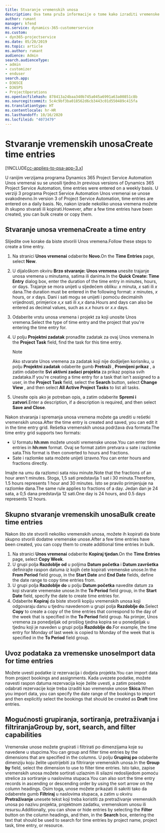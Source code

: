 ```yaml
---
title: Stvaranje vremenskih unosa
description: Ova tema pruža informacije o tome kako izraditi vremenske unose.
author: rumant
manager: kfend
ms.service: dynamics-365-customerservice
ms.custom:
- dyn365-projectservice
ms.date: 05/20/2019
ms.topic: article
ms.author: rumant
audience: Admin
search.audienceType:
- admin
- customizer
- enduser
search.app:
- D365CE
- D365PS
- ProjectOperations
ms.openlocfilehash: 878413a24baa340b745a045a6991a63a00851c8b
ms.sourcegitcommit: 5c4c9bf3ba018562d6cb3443c01d550489c415fa
ms.translationtype: HT
ms.contentlocale: hr-HR
ms.lasthandoff: 10/16/2020
ms.locfileid: "4073479"
---
```

# <a name="create-time-entries"></a><span data-ttu-id="3b670-103">Stvaranje vremenskih unosa</span><span class="sxs-lookup"><span data-stu-id="3b670-103">Create time entries</span></span>

[!INCLUDE[cc-applies-to-psa-app-3.x](../includes/cc-applies-to-psa-app-3x.md)]

<span data-ttu-id="3b670-104">U ranijim verzijama programa Dynamics 365 Project Service Automation Unos vremenai su se unosili tjedno.</span><span class="sxs-lookup"><span data-stu-id="3b670-104">In previous versions of Dynamics 365 Project Service Automation, time entries were entered on a weekly basis.</span></span> <span data-ttu-id="3b670-105">U verziji 3 programa Project Service Automation Unos vremenai se unose svakodnevno.</span><span class="sxs-lookup"><span data-stu-id="3b670-105">In version 3 of Project Service Automation, time entries are entered on a daily basis.</span></span> <span data-ttu-id="3b670-106">No, nakon izrade nekoliko unosa vremena možete ih skupno stvarati ili kopirati.</span><span class="sxs-lookup"><span data-stu-id="3b670-106">However, after a few time entries have been created, you can bulk create or copy them.</span></span>

## <a name="create-a-time-entry"></a><span data-ttu-id="3b670-107">Stvaranje unosa vremena</span><span class="sxs-lookup"><span data-stu-id="3b670-107">Create a time entry</span></span>

<span data-ttu-id="3b670-108">Slijedite ove korake da biste stvorili Unos vremena.</span><span class="sxs-lookup"><span data-stu-id="3b670-108">Follow these steps to create a time entry.</span></span>

1. <span data-ttu-id="3b670-109">Na stranici **Unos vremenai** odaberite **Novo**.</span><span class="sxs-lookup"><span data-stu-id="3b670-109">On the **Time Entries** page, select **New**.</span></span>
2. <span data-ttu-id="3b670-110">U dijaloškom okviru **Brzo stvaranje: Unos vremena** unesite trajanje unosa vremena u minutama, satima ili danima.</span><span class="sxs-lookup"><span data-stu-id="3b670-110">In the **Quick Create: Time Entry** dialog box, enter the duration of the time entry in minutes, hours, or days.</span></span> <span data-ttu-id="3b670-111">Trajanje se mora unijeti u sljedećem obliku: *x* minuta, *x* sati ili *x* dana.</span><span class="sxs-lookup"><span data-stu-id="3b670-111">The duration must be entered in the following format: *x* minutes, *x* hours, or *x* days.</span></span> <span data-ttu-id="3b670-112">Dani i sati mogu se unijeti i pomoću decimalnih vrijednosti, primjerice *x,x* sati ili *x,x* dana.</span><span class="sxs-lookup"><span data-stu-id="3b670-112">Hours and days can also be entered as decimal values, such as *x.x* hours or *x.x* days.</span></span>
3. <span data-ttu-id="3b670-113">Odaberite vrstu unosa vremena i projekt za koji unosite Unos vremena.</span><span class="sxs-lookup"><span data-stu-id="3b670-113">Select the type of time entry and the project that you're entering the time entry for.</span></span>
4. <span data-ttu-id="3b670-114">U polju **Projektni zadatak** pronađite zadatak za ovaj Unos vremena.</span><span class="sxs-lookup"><span data-stu-id="3b670-114">In the **Project Task** field, find the task for this time entry.</span></span>

    > [!NOTE]
    > <span data-ttu-id="3b670-115">Ako stvarate Unos vremena za zadatak koji nije dodijeljen korisniku, u polju **Projektni zadatak** odaberite gumb **Pretraži** , **Promijeni prikaz** , a zatim odaberite **Svi aktivni zadaci projekta** za prikaz popisa svih zadataka.</span><span class="sxs-lookup"><span data-stu-id="3b670-115">If you're creating a time entry for a task that isn't assigned to a user, in the **Project Task** field, select the **Search** button, select **Change View** , and then select **All Active Project Tasks** to list all tasks.</span></span>

5. <span data-ttu-id="3b670-116">Unesite opis ako je potreban opis, a zatim odaberite **Spremi i zatvori**.</span><span class="sxs-lookup"><span data-stu-id="3b670-116">Enter a description, if a description is required, and then select **Save and Close**.</span></span>

<span data-ttu-id="3b670-117">Nakon stvaranja i spremanja unosa vremena možete ga urediti u rešetki vremenskih unosa.</span><span class="sxs-lookup"><span data-stu-id="3b670-117">After the time entry is created and saved, you can edit it in the time entry grid.</span></span> <span data-ttu-id="3b670-118">Rešetka vremenskih unosa podržava dva formata:</span><span class="sxs-lookup"><span data-stu-id="3b670-118">The time entry grid supports two formats:</span></span>

- <span data-ttu-id="3b670-119">U formatu **hh:mm** možete unositi vremenske unose.</span><span class="sxs-lookup"><span data-stu-id="3b670-119">You can enter time entries in **hh:mm** format.</span></span> <span data-ttu-id="3b670-120">Ovaj se format zatim pretvara u sate i razlomke sata.</span><span class="sxs-lookup"><span data-stu-id="3b670-120">This format is then converted to hours and fractions.</span></span>
- <span data-ttu-id="3b670-121">Sate i razlomke sata možete unijeti izravno.</span><span class="sxs-lookup"><span data-stu-id="3b670-121">You can enter hours and fractions directly.</span></span>

<span data-ttu-id="3b670-122">Imajte na umu da razlomci sata nisu minute.</span><span class="sxs-lookup"><span data-stu-id="3b670-122">Note that the fractions of an hour aren't minutes.</span></span> <span data-ttu-id="3b670-123">Stoga, 1,5 sati predstavlja 1 sat i 30 minuta.</span><span class="sxs-lookup"><span data-stu-id="3b670-123">Therefore, 1.5 hours represents 1 hour and 30 minutes.</span></span> <span data-ttu-id="3b670-124">Isto se pravilo primjenjuje na razlomke dana.</span><span class="sxs-lookup"><span data-stu-id="3b670-124">The same rule applies to fractions of a day.</span></span> <span data-ttu-id="3b670-125">Jedan dan je 24 sata, a 0,5 dana predstavlja 12 sati.</span><span class="sxs-lookup"><span data-stu-id="3b670-125">One day is 24 hours, and 0.5 days represents 12 hours.</span></span>

## <a name="bulk-create-time-entries"></a><span data-ttu-id="3b670-126">Skupno stvaranje vremenskih unosa</span><span class="sxs-lookup"><span data-stu-id="3b670-126">Bulk create time entries</span></span>

<span data-ttu-id="3b670-127">Nakon što ste stvorili nekoliko vremenskih unosa, možete ih kopirati da biste skupno stvorili dodatne vremenske unose.</span><span class="sxs-lookup"><span data-stu-id="3b670-127">After a few time entries have been created, you can copy them to create additional time entries in bulk.</span></span>

1. <span data-ttu-id="3b670-128">Na stranici **Unos vremenai** odaberite **Kopiraj tjedan**.</span><span class="sxs-lookup"><span data-stu-id="3b670-128">On the **Time Entries** page, select **Copy Week**.</span></span>
2. <span data-ttu-id="3b670-129">U grupi polja **Razdoblje od** u poljima **Datum početka** i **Datum završetka** definirajte raspon datuma iz kojih ćete kopirati vremenske unose.</span><span class="sxs-lookup"><span data-stu-id="3b670-129">In the **From Period** field group, in the **Start Date** and **End Date** fields, define the date range to copy time entries from.</span></span>
3. <span data-ttu-id="3b670-130">U grupi polja **Razdoblje do** u polju **Datum početka** navedite datum za koji stvarate vremenske unose.</span><span class="sxs-lookup"><span data-stu-id="3b670-130">In the **To Period** field group, in the **Start Date** field, specify the date to create time entries for.</span></span>
4. <span data-ttu-id="3b670-131">Odaberite **Kopiraj** da biste stvorili kopiju vremenskih unosa koji odgovaraju danu u tjednu navedenom u grupi polja **Razdoblje do**.</span><span class="sxs-lookup"><span data-stu-id="3b670-131">Select **Copy** to create a copy of the time entries that correspond to the day of the week that is specified in the **To Period** field group.</span></span> <span data-ttu-id="3b670-132">Na primjer, Unos vremena za ponedjeljak od prošlog tjedna kopira se u ponedjeljak u tjednu koji je naveden u grupi polja **Razdoblje do**.</span><span class="sxs-lookup"><span data-stu-id="3b670-132">For example, the time entry for Monday of last week is copied to Monday of the week that is specified in the **To Period** field group.</span></span>

## <a name="import-data-for-time-entries"></a><span data-ttu-id="3b670-133">Uvoz podataka za vremenske unose</span><span class="sxs-lookup"><span data-stu-id="3b670-133">Import data for time entries</span></span>

<span data-ttu-id="3b670-134">Možete uvesti podatke iz rezervacija i dodjela projekta.</span><span class="sxs-lookup"><span data-stu-id="3b670-134">You can import data from project bookings and assignments.</span></span> <span data-ttu-id="3b670-135">Kada uvezete podatke, možete navesti raspon datuma rezervacija koje želite uvesti, a zatim posebno odabrati rezervacije koje treba izraditi kao vremenske unose **Skica**.</span><span class="sxs-lookup"><span data-stu-id="3b670-135">When you import data, you can specify the date range of the bookings to import and then explicitly select the bookings that should be created as **Draft** time entries.</span></span>

## <a name="group-by-sort-search-and-filter-capabilities"></a><span data-ttu-id="3b670-136">Mogućnosti grupiranja, sortiranja, pretraživanja i filtriranja</span><span class="sxs-lookup"><span data-stu-id="3b670-136">Group by, sort, search, and filter capabilities</span></span>

<span data-ttu-id="3b670-137">Vremenske unose možete grupirati i filtrirati po dimenzijama koje su navedene u stupcima.</span><span class="sxs-lookup"><span data-stu-id="3b670-137">You can group and filter time entries by the dimensions that are specified in the columns.</span></span> <span data-ttu-id="3b670-138">U polju **Grupiraj po** odaberite dimenziju koju želite upotrijebiti za filtriranje vremenskih unosa.</span><span class="sxs-lookup"><span data-stu-id="3b670-138">In the **Group by** field, select the dimension to use to filter time entries.</span></span> <span data-ttu-id="3b670-139">Isto tako, zapise vremenskih unosa možete sortirati uzlaznim ili silazni redoslijedom pomoću strelice za sortiranje u naslovima stupaca.</span><span class="sxs-lookup"><span data-stu-id="3b670-139">You can also sort the time entry records in ascending or descending order by using the sort arrow on the column headings.</span></span> <span data-ttu-id="3b670-140">Osim toga, unose možete prikazati ili sakriti tako da odaberete gumb **Filtriraj** u naslovima stupaca, a zatim u okviru **Pretraživanje** unesete tekst koji treba koristiti za pretraživanje vremenskih unosa po nazivu projekta, projektnom zadatku, vremenskom unosu ili resursu.</span><span class="sxs-lookup"><span data-stu-id="3b670-140">Additionally, you can show or hide entries by selecting the **Filter** button on the column headings, and then, in the **Search** box, entering the text that should be used to search for time entries by project name, project task, time entry, or resource.</span></span>
